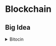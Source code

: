 # Blockchain

## Big Idea

<details> 
   <summary> Bitocin </summary>
 
* Owner of video sharing channel create a unique bitcoin just for the connection and when the money arrive it unlock it. 
* Bitcoin in s decentralized digital currency allows people to transfer money as easilu as sending email. 
* Bitcoin transations are irreversable. It is maintain by a newrok of ppl called `bookkeepers` who running bitcoin server node software and anyone can participate. Each bookkeeper has a `Ledger`.
* When Bob wants to transfer `5.2` amount of bitcoin to Carol he broadcasts a transaction message to contains his account, Carol account and the money needs to be sent. Bookkeeper received the message and adjust it's `Ledger` then they pass the transaction to other bookkeepers to update their `ledger`. 
* So Bitcoin is just a group of people maintaining a `Ledger`
* `blockchain.info` displays the transaction on bitcoin.
 </details>

